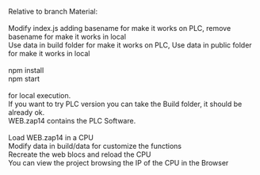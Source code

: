 Relative to branch Material:<br />
<br />
Modify index.js adding basename for make it works on PLC, remove basename for make it works in local<br />
Use data in build folder for make it works on PLC, Use data in public folder for make it works in local<br />
<br />
npm install<br />
npm start<br />
<br />
for local execution.<br />
If you want to try PLC version you can take the Build folder, it should be already ok.<br />
WEB.zap14 contains the PLC Software.<br />
<br />
Load WEB.zap14 in a CPU<br />
Modify data in build/data for customize the functions<br />
Recreate the web blocs and reload the CPU<br />
You can view the project browsing the IP of the CPU in the Browser
